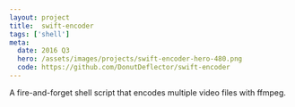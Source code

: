 ```yaml
---
layout: project
title:  swift-encoder
tags: ['shell']
meta:
  date: 2016 Q3
  hero: /assets/images/projects/swift-encoder-hero-480.png
  code: https://github.com/DonutDeflector/swift-encoder
---
```


A fire-and-forget shell script that encodes multiple video files with ffmpeg.